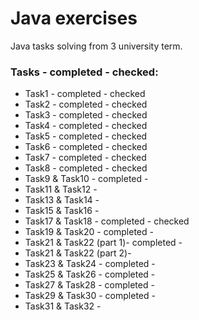 # Java exercises
Java tasks solving from 3 university term.

### Tasks - completed - checked:

- Task1 - completed - checked
- Task2 - completed - checked
- Task3 - completed - checked
- Task4 - completed - checked
- Task5 - completed - checked
- Task6 - completed - checked
- Task7 - completed - checked
- Task8 - completed - checked
- Task9 & Task10 - completed -
- Task11 & Task12 - 
- Task13 & Task14 - 
- Task15 & Task16 - 
- Task17 & Task18 - completed - checked
- Task19 & Task20 - completed -
- Task21 & Task22 (part 1)- completed -
- Task21 & Task22 (part 2)- 
- Task23 & Task24 - completed -
- Task25 & Task26 - completed -
- Task27 & Task28 - completed -
- Task29 & Task30 - completed -
- Task31 & Task32 -  
